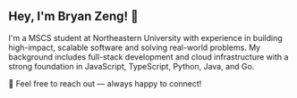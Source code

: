 ## Hey, I'm Bryan Zeng! 👋

I'm a MSCS student at Northeastern University with experience in building high-impact, scalable software and solving real-world problems. My background includes full-stack development and cloud infrastructure with a strong foundation in JavaScript, TypeScript, Python, Java, and Go.

📩 Feel free to reach out — always happy to connect!

<!--
**bzeng68/bzeng68** is a ✨ _special_ ✨ repository because its `README.md` (this file) appears on your GitHub profile.

Here are some ideas to get you started:

- 🔭 I’m currently working on ...
- 🌱 I’m currently learning ...
- 👯 I’m looking to collaborate on ...
- 🤔 I’m looking for help with ...
- 💬 Ask me about ...
- 📫 How to reach me: ...
- 😄 Pronouns: ...
- ⚡ Fun fact: ...
-->
